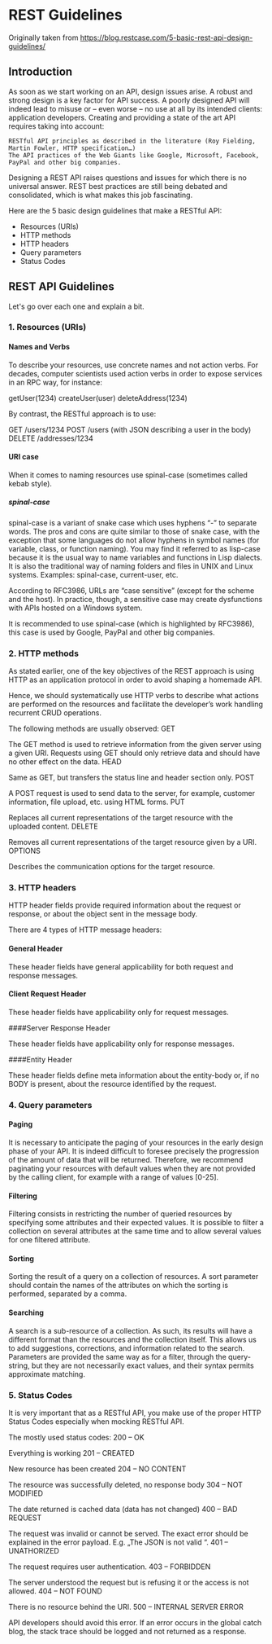 REST Guidelines
===

Originally taken from https://blog.restcase.com/5-basic-rest-api-design-guidelines/

Introduction
----

As soon as we start working on an API, design issues arise. A robust and strong design is a key factor for API success. A poorly designed API will indeed lead to misuse or – even worse – no use at all by its intended clients: application developers.
Creating and providing a state of the art API requires taking into account:

    RESTful API principles as described in the literature (Roy Fielding, Martin Fowler, HTTP specification…)
    The API practices of the Web Giants like Google, Microsoft, Facebook, PayPal and other big companies.

Designing a REST API raises questions and issues for which there is no universal answer. REST best practices are still being debated and consolidated, which is what makes this job fascinating.

Here are the 5 basic design guidelines that make a RESTful API:

* Resources (URIs)
* HTTP methods
* HTTP headers
* Query parameters
* Status Codes

REST API Guidelines
---

Let's go over each one and explain a bit.

### 1. Resources (URIs)


#### Names and Verbs

To describe your resources, use concrete names and not action verbs.
For decades, computer scientists used action verbs in order to expose services in an RPC way, for instance:

getUser(1234) createUser(user) deleteAddress(1234)

By contrast, the RESTful approach is to use:

GET /users/1234 
POST /users (with JSON describing a user in the body) 
DELETE /addresses/1234

#### URI case

When it comes to naming resources use spinal-case (sometimes called kebab style). 

##### spinal-case

spinal-case is a variant of snake case which uses hyphens “-” to separate words. The pros and cons are quite similar to those of snake case, with the exception that some languages do not allow hyphens in symbol names (for variable, class, or function naming). You may find it referred to as lisp-case because it is the usual way to name variables and functions in Lisp dialects. It is also the traditional way of naming folders and files in UNIX and Linux systems. Examples: spinal-case, current-user, etc.

According to RFC3986, URLs are “case sensitive” (except for the scheme and the host).
In practice, though, a sensitive case may create dysfunctions with APIs hosted on a Windows system.

It is recommended to use spinal-case (which is highlighted by RFC3986), this case is used by Google, PayPal and other big companies.

### 2. HTTP methods

As stated earlier, one of the key objectives of the REST approach is using HTTP as an application protocol in order to avoid shaping a homemade API.

Hence, we should systematically use HTTP verbs to describe what actions are performed on the resources and facilitate the developer’s work handling recurrent CRUD operations.

The following methods are usually observed:
GET

The GET method is used to retrieve information from the given server using a given URI. Requests using GET should only retrieve data and should have no other effect on the data.
HEAD

Same as GET, but transfers the status line and header section only.
POST

A POST request is used to send data to the server, for example, customer information, file upload, etc. using HTML forms.
PUT

Replaces all current representations of the target resource with the uploaded content.
DELETE

Removes all current representations of the target resource given by a URI.
OPTIONS

Describes the communication options for the target resource.

### 3. HTTP headers

HTTP header fields provide required information about the request or response, or about the object sent in the message body.

There are 4 types of HTTP message headers:

#### General Header

These header fields have general applicability for both request and response messages.

#### Client Request Header

These header fields have applicability only for request messages.

####Server Response Header

These header fields have applicability only for response messages.

####Entity Header

These header fields define meta information about the entity-body or, if no BODY is present, about the resource identified by the request.


### 4. Query parameters

#### Paging

It is necessary to anticipate the paging of your resources in the early design phase of your API. It is indeed difficult to foresee precisely the progression of the amount of data that will be returned. Therefore, we recommend paginating your resources with default values when they are not provided by the calling client, for example with a range of values [0-25].

#### Filtering

Filtering consists in restricting the number of queried resources by specifying some attributes and their expected values. It is possible to filter a collection on several attributes at the same time and to allow several values for one filtered attribute.

#### Sorting

Sorting the result of a query on a collection of resources. A sort parameter should contain the names of the attributes on which the sorting is performed, separated by a comma.

#### Searching

A search is a sub-resource of a collection. As such, its results will have a different format than the resources and the collection itself. This allows us to add suggestions, corrections, and information related to the search.
Parameters are provided the same way as for a filter, through the query-string, but they are not necessarily exact values, and their syntax permits approximate matching.

### 5. Status Codes

It is very important that as a RESTful API, you make use of the proper HTTP Status Codes especially when mocking RESTful API.

The mostly used status codes:
200 – OK

Everything is working
201 – CREATED

New resource has been created
204 – NO CONTENT

The resource was successfully deleted, no response body
304 – NOT MODIFIED

The date returned is cached data (data has not changed)
400 – BAD REQUEST

The request was invalid or cannot be served. The exact error should be explained in the error payload. E.g. „The JSON is not valid “.
401 – UNATHORIZED

The request requires user authentication.
403 – FORBIDDEN

The server understood the request but is refusing it or the access is not allowed.
404 – NOT FOUND

There is no resource behind the URI.
500 – INTERNAL SERVER ERROR

API developers should avoid this error. If an error occurs in the global catch blog, the stack trace should be logged and not returned as a response.
